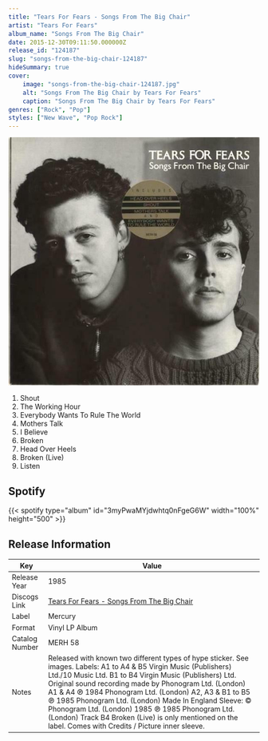 ```yaml
---
title: "Tears For Fears - Songs From The Big Chair"
artist: "Tears For Fears"
album_name: "Songs From The Big Chair"
date: 2015-12-30T09:11:50.000000Z
release_id: "124187"
slug: "songs-from-the-big-chair-124187"
hideSummary: true
cover:
    image: "songs-from-the-big-chair-124187.jpg"
    alt: "Songs From The Big Chair by Tears For Fears"
    caption: "Songs From The Big Chair by Tears For Fears"
genres: ["Rock", "Pop"]
styles: ["New Wave", "Pop Rock"]
---
```


![Songs From The Big Chair by Tears For Fears](songs-from-the-big-chair-124187.jpg)

<!-- section break -->

1. Shout
2. The Working Hour
3. Everybody Wants To Rule The World
4. Mothers Talk
5. I Believe
6. Broken
7. Head Over Heels
8. Broken (Live)
9. Listen

<!-- section break -->


## Spotify
{{< spotify type="album" id="3myPwaMYjdwhtq0nFgeG6W" width="100%" height="500" >}}




## Release Information
|  Key           | Value                                                |
| ---------------| ---------------------------------------------------- |
| Release Year   | 1985                                   |
| Discogs Link   | [Tears For Fears - Songs From The Big Chair](https://www.discogs.com/release/124187-Tears-For-Fears-Songs-From-The-Big-Chair) |
| Label          | Mercury |
| Format         | Vinyl LP Album |
| Catalog Number | MERH 58 |
| Notes | Released with known two different types of hype sticker. See images.  Labels: A1 to A4 & B5 Virgin Music (Publishers) Ltd./10 Music Ltd. B1 to B4 Virgin Music (Publishers) Ltd.  Original sound recording made by Phonogram Ltd. (London) A1 & A4 ℗ 1984 Phonogram Ltd. (London) A2, A3 & B1 to B5 ℗ 1985 Phonogram Ltd. (London)  Made In England  Sleeve: © Phonogram Ltd. (London) 1985 ℗ 1985 Phonogram Ltd. (London)  Track B4 Broken (Live) is only mentioned on the label. Comes with Credits / Picture inner sleeve. |